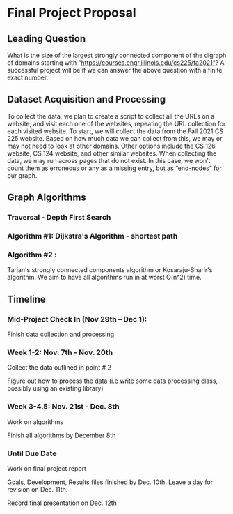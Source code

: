 # Final Project Proposal

## Leading Question
What is the size of the largest strongly connected component of the digraph of domains starting with “https://courses.engr.illinois.edu/cs225/fa2021”?
A successful project will be if we can answer the above question with a finite exact number.
## Dataset Acquisition and Processing
To collect the data, we plan to create a script to collect all the URLs on a website, and visit each one of the websites, repeating the URL collection for each visited website. To start, we will collect the data from the Fall 2021 CS 225 website. Based on how much data we can collect from this, we may or may not need to look at other domains. Other options include the CS 126 website, CS 124 website, and other similar websites. 
When collecting the data, we may run across pages that do not exist. In this case, we won’t count them as erroneous or any as a missing entry, but as “end-nodes” for our graph.

## Graph Algorithms
### Traversal - Depth First Search

### Algorithm #1: Dijkstra's Algorithm - shortest path

### Algorithm #2 : 
Tarjan's strongly connected components algorithm or Kosaraju-Sharir's algorithm. 
                      We aim to have all algorithms run in at worst O(n^2) time. 
## Timeline

### Mid-Project Check In (Nov 29th – Dec 1): 
Finish data collection and processing

### Week 1-2: Nov. 7th - Nov. 20th

Collect the data outlined in point # 2

Figure out how to process the data (i.e write some data processing class, possibly using an existing library)

### Week 3-4.5: Nov. 21st - Dec. 8th

Work on algorithms

Finish all algorithms by December 8th

### Until Due Date

Work on final project report

Goals, Development, Results files finished by Dec. 10th. Leave a day for revision on Dec. 11th. 

Record final presentation on Dec. 12th

